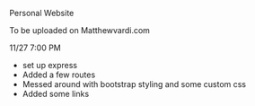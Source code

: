 Personal Website

To be uploaded on Matthewvardi.com

11/27 7:00 PM
- set up express
- Added a few routes
- Messed around with bootstrap styling and some custom css
- Added some links

